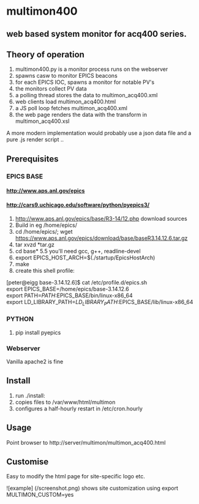 # multimon400
## web based system monitor for acq400 series.

## Theory of operation
1. multimon400.py is a monitor process runs on the webserver
  1. spawns casw to monitor EPICS beacons
  2. for each EPICS IOC, spawns a monitor for notable PV's
  3. the monitors collect PV data
  4. a polling thread stores the data to multimon_acq400.xml
2. web clients load multimon_acq400.html
  1. a JS poll loop fetches multimon_acq400.xml
  2. the web page renders the data with the transform in multimon_acq400.xsl

A more modern implementation would probably use a json data file and a pure .js render script ..

## Prerequisites

### EPICS BASE
#### http://www.aps.anl.gov/epics
#### http://cars9.uchicago.edu/software/python/pyepics3/
1. http://www.aps.anl.gov/epics/base/R3-14/12.php download sources
2. Build in eg /home/epics/
3. cd /home/epics/; wget https://www.aps.anl.gov/epics/download/base/baseR3.14.12.6.tar.gz
4. tar xvzd *tar.gz
5. cd base*
5.5 you'll need gcc, g++, readline-devel
6. export EPICS_HOST_ARCH=$(./startup/EpicsHostArch)
7. make
8. create this shell profile:

[peter@eigg base-3.14.12.6]$ cat /etc/profile.d/epics.sh   
export EPICS_BASE=/home/epics/base-3.14.12.6  
export PATH=$PATH:$EPICS_BASE/bin/linux-x86_64  
export LD_LIBRARY_PATH=$LD_LIBRARY_PATH:$EPICS_BASE/lib/linux-x86_64  

### PYTHON
1. pip install pyepics

### Webserver
Vanilla apache2 is fine

## Install
1. run ./install:
  1. copies files to /var/www/html/multimon
  2. configures a half-hourly restart in /etc/cron.hourly

## Usage
Point browser to http://server/multimon/multimon_acq400.html

## Customise
Easy to modify the html page for site-specific logo etc.

![example] (/screenshot.png)
shows site customization using
export MULTIMON_CUSTOM=yes 

